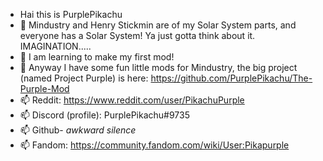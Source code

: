 - Hai this is PurplePikachu
- 👀 Mindustry and Henry Stickmin are of my Solar System parts, and everyone has a Solar System! Ya just gotta think about it. IMAGINATION.....
- 🌱 I am learning to make my first mod!
- 💞️ Anyway I have some fun little mods for Mindustry, the big project (named Project Purple) is here: https://github.com/PurplePikachu/The-Purple-Mod
- 📫 Reddit: https://www.reddit.com/user/PikachuPurple
- 📫 Discord (profile): PurplePikachu#9735
- 📫 Github- *awkward silence*
- 📫 Fandom: https://community.fandom.com/wiki/User:Pikapurple
<!---
oi
--->
